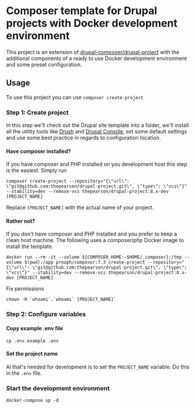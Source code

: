 # Composer template for Drupal projects with Docker development environment

This project is an extension of [drupal-composer/drupal-project](https://github.com/drupal-composer/drupal-project) with the additional components of a ready to use Docker development environment and some preset configuration.


## Usage

To use this project you can use `composer create-project`

### Step 1: Create project

In this step we'll check out the Drupal site template into a folder, we'll
install all the utility tools like [Drush](https://www.drush.org/) and
[Drupal Console](https://drupalconsole.com/), set some default settings and
use some best practice in regards to configuration location.


#### Have composer installed?

If you have composer and PHP installed on you development host this step
is the easiest. Simply run

```
composer create-project --repository="{\"url\": \"git@github.com:thepearson/drupal-project.git\", \"type\": \"vcs\"}" --stability=dev --remove-vcs thepearson/drupal-project:8.x-dev [PROJECT_NAME]
```

Replace `[PROJECT_NAME]` with the actual name of your project.

#### Rather not?

If you don't have composer and PHP installed and you prefer to keep a clean
host machine. The following uses a composer/php Docker image to install
the template.

```
docker run --rm -it --volume ${COMPOSER_HOME:-$HOME/.composer}:/tmp --volume $(pwd):/app prooph/composer:7.3 create-project --repository="{\"url\": \"git@github.com:thepearson/drupal-project.git\", \"type\": \"vcs\"}" --stability=dev --remove-vcs thepearson/drupal-project:8.x-dev [PROJECT_NAME]
```

Fix permissions
```
chown -R `whoami`.`whoami` [PROJECT_NAME]`
```

### Step 2: Configure variables

#### Copy example .env file

```
cp .env.example .env
```

#### Set the project name

Al that's needed for development is to set the `PROJECT_NAME` variable.
Do this in the `.env` file.

### Start the development environment

```
docker-compose up -d
```
